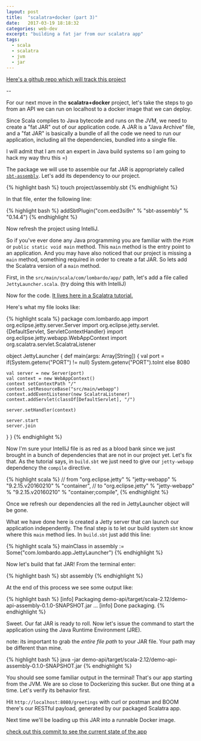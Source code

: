 ```yaml
---
layout: post
title:  "scalatra+docker (part 3)"
date:   2017-03-19 18:18:32
categories: web-dev
excerpt: "building a fat jar from our scalatra app"
tags:
  - scala
  - scalatra
  - jvm
  - jar
---
```


[Here's a github repo which will track this project](https://github.com/lombardo-chcg/scalatra-docker)

--

For our next move in the **scalatra+docker** project, let's take the steps to go from an API we can run on localhost to a docker image that we can deploy.

Since Scala complies to Java bytecode and runs on the JVM, we need to create a "fat JAR" out of our application code.  A JAR is a "Java Archive" file, and a "fat JAR" is basically a bundle of all the code we need to run our application, including all the dependencies, bundled into a single file.

I will admit that I am not an expert in Java build systems so I am going to hack my way thru this =)

The package we will use to assemble our fat JAR is appropriately called [`sbt-assembly`](https://github.com/sbt/sbt-assembly).  Let's add its dependency to our project.

{% highlight bash %}
touch project/assembly.sbt
{% endhighlight %}

In that file, enter the following line:

{% highlight bash %}
addSbtPlugin("com.eed3si9n" % "sbt-assembly" % "0.14.4")
{% endhighlight %}

Now refresh the project using IntelliJ.

So if you've ever done any Java programming you are familiar with the `PSVM` or `public static void main` method.  This `main` method is the entry point to an application.  And you may have also noticed that our project is missing a `main` method, something required in order to create a fat JAR.  So lets add the Scalatra version of a `main` method.

First, in the `src/main/scala/com/lombardo/app/` path, let's add a file called `JettyLauncher.scala`.  (try doing this with IntelliJ)  

Now for the code.  [It lives here in a Scalatra tutorial.](http://www.scalatra.org/guides/deployment/standalone.html)

Here's what my file looks like:

{% highlight scala %}
package com.lombardo.app
import org.eclipse.jetty.server.Server
import org.eclipse.jetty.servlet.{DefaultServlet, ServletContextHandler}
import org.eclipse.jetty.webapp.WebAppContext
import org.scalatra.servlet.ScalatraListener

object JettyLauncher {
  def main(args: Array[String]) {
    val port = if(System.getenv("PORT") != null) System.getenv("PORT").toInt else 8080

    val server = new Server(port)
    val context = new WebAppContext()
    context setContextPath "/"
    context.setResourceBase("src/main/webapp")
    context.addEventListener(new ScalatraListener)
    context.addServlet(classOf[DefaultServlet], "/")

    server.setHandler(context)

    server.start
    server.join
  }
}
{% endhighlight %}

Now I'm sure your IntelliJ file is as red as a blood bank since we just brought in a bunch of dependencies that are not in our project yet.  Let's fix that.  As the tutorial says, in `build.sbt` we just need to give our `jetty-webapp` dependency the `compile` directive.

{% highlight scala %}
// from "org.eclipse.jetty" % "jetty-webapp" % "9.2.15.v20160210" % "container",
// to "org.eclipse.jetty" % "jetty-webapp" % "9.2.15.v20160210" % "container;compile",
{% endhighlight %}

Once we refresh our dependencies all the red in JettyLauncher object will be gone.

What we have done here is created a Jetty server that can launch our application independently.  The final step is to let our build system `sbt` know where this `main` method lies.  In `build.sbt` just add this line:

{% highlight scala %}
mainClass in assembly := Some("com.lombardo.app.JettyLauncher")
{% endhighlight %}

Now let's build that fat JAR!  From the terminal enter:

{% highlight bash %}
sbt assembly
{% endhighlight %}

At the end of this process we see some output like:

{% highlight bash %}
[info] Packaging demo-api/target/scala-2.12/demo-api-assembly-0.1.0-SNAPSHOT.jar ...
[info] Done packaging.
{% endhighlight %}

Sweet.  Our fat JAR is ready to roll.  Now let's issue the command to start the application using the Java Runtime Environment (JRE).

note: its important to grab the *entire file path* to your JAR file.  Your path may be different than mine.

{% highlight bash %}
java -jar demo-api/target/scala-2.12/demo-api-assembly-0.1.0-SNAPSHOT.jar
{% endhighlight %}

You should see some familiar output in the terminal!  That's our app starting from the JVM.  We are so close to Dockerizing this sucker.  But one thing at a time.  Let's verify its behavior first.

Hit `http://localhost:8080/greetings` with curl or postman and BOOM there's our RESTful payload, generated by our packaged Scalatra app.

Next time we'll be loading up this JAR into a runnable Docker image.

[check out this commit to see the current state of the app](https://github.com/lombardo-chcg/scalatra-docker/commit/76d00538e158c931b205a375f06fe5c45e657b2d)   
